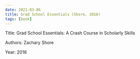 ```yaml
---
date: 2021-03-06
title: Grad School Essentials (Shore, 2016)
tags: [book]
---
```


Title: Grad School Essentials: A Crash Course in Scholarly Skills

Authors: Zachary Shore

Year: 2016


